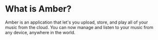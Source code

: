 # What is Amber?

Amber is an application that let's you upload, store, and play all of your music from the cloud. You can now manage and listen to your music from any device, anywhere in the world. 
